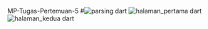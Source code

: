  MP-Tugas-Pertemuan-5
#![parsing dart](https://github.com/user-attachments/assets/53a3c700-f573-4a9f-be7a-4dd24ac809cb)
![halaman_pertama dart](https://github.com/user-attachments/assets/d3cfaf64-0290-4636-86c9-81a1de2d8d46)
![halaman_kedua dart](https://github.com/user-attachments/assets/23858de9-1e60-4af3-88d8-ee3487132d1a)
